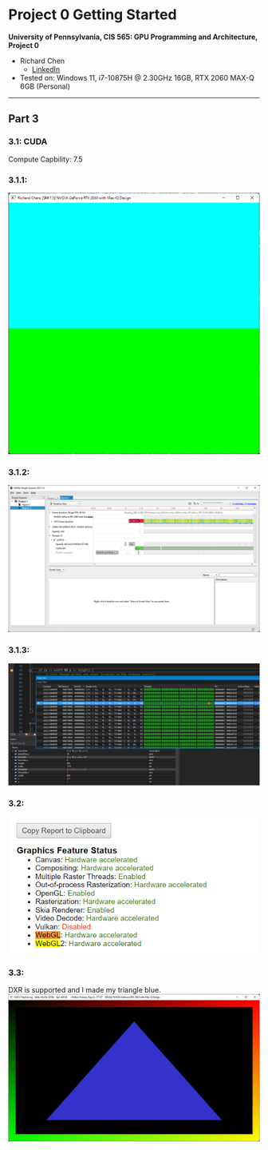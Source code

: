 Project 0 Getting Started
====================

**University of Pennsylvania, CIS 565: GPU Programming and Architecture, Project 0**

* Richard Chen
  * [LinkedIn](https://www.linkedin.com/in/richardrlchen/)
* Tested on: Windows 11, i7-10875H @ 2.30GHz 16GB, RTX 2060 MAX-Q 6GB (Personal)

---

## Part 3

### 3.1: CUDA
Compute Capbility: 7.5

### 3.1.1: 
<img src="images/part_3.1.1.png">

### 3.1.2:
<img src="images/part_3.1.2.png">

### 3.1.3:
<img src="images/part_3.1.3.png">

### 3.2:
<img src="images/part_3.2.png">

### 3.3:
DXR is supported and I made my triangle blue.
<img src="images/part_3.3.png">



